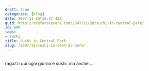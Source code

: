 ```yaml
---
draft: true
categories: [blog]
date: 2007-11-20T18:47:42Z
guid: http://stefanocecere.com/2007/11/20/sushi-in-central-park/
id: 606
tags:
- sushi
title: Sushi in Central Park
slug: /2007/11/sushi-in-central-park/
---
```


<div>
  <a href="http://www.flickr.com/photos/krur/2044756538/" title="photo sharing"><img src="http://farm3.static.flickr.com/2271/2044756538_f24af8ba49.jpg" alt="" /></a>
</div>

ragazzi qui ogni giorno è sushi. ma anche….